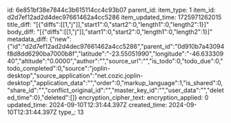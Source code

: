 id: 6e851bf38e7844c3b615114cc4c93b07
parent_id: 
item_type: 1
item_id: d2d7ef12ad2d4dec97661462a4cc5286
item_updated_time: 1725971262015
title_diff: "[{\"diffs\":[[1,\"j\"]],\"start1\":0,\"start2\":0,\"length1\":0,\"length2\":1}]"
body_diff: "[{\"diffs\":[[1,\"j\"]],\"start1\":0,\"start2\":0,\"length1\":0,\"length2\":1}]"
metadata_diff: {"new":{"id":"d2d7ef12ad2d4dec97661462a4cc5286","parent_id":"0d910b7a43094f8d8dd6290ba7000b8f","latitude":"-23.55051990","longitude":"-46.63330940","altitude":"0.0000","author":"","source_url":"","is_todo":0,"todo_due":0,"todo_completed":0,"source":"joplin-desktop","source_application":"net.cozic.joplin-desktop","application_data":"","order":0,"markup_language":1,"is_shared":0,"share_id":"","conflict_original_id":"","master_key_id":"","user_data":"","deleted_time":0},"deleted":[]}
encryption_cipher_text: 
encryption_applied: 0
updated_time: 2024-09-10T12:31:44.397Z
created_time: 2024-09-10T12:31:44.397Z
type_: 13